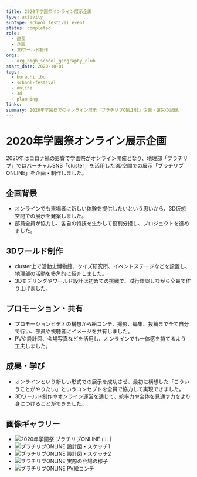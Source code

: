 ```yaml
---
title: 2020年学園祭オンライン展示企画
type: activity
subtype: school_festival_event
status: completed
role:
  - 部長
  - 企画
  - 3Dワールド制作
orgs:
  - org_high_school_geography_club
start_date: 2020-10-01
tags:
  - burachiribu
  - school-festival
  - online
  - 3d
  - planning
links: 
summary: 2020年学園祭でのオンライン展示「ブラチリブONLINE」企画・運営の記録。
---
```

# 2020年学園祭オンライン展示企画

2020年はコロナ禍の影響で学園祭がオンライン開催となり、地理部「ブラチリブ」ではバーチャルSNS「cluster」を活用した3D空間での展示「ブラチリブONLINE」を企画・制作しました。

## 企画背景

- オンラインでも来場者に新しい体験を提供したいという思いから、3D仮想空間での展示を発案しました。
- 部員全員が協力し、各自の特技を生かして役割分担し、プロジェクトを進めました。

## 3Dワールド制作

- cluster上で活動史博物館、クイズ研究所、イベントステージなどを設置し、地理部の活動を多角的に紹介しました。
- 3Dモデリングやワールド設計は初めての挑戦で、試行錯誤しながら全員で作り上げました。

## プロモーション・共有

- プロモーションビデオの構想から絵コンテ、撮影、編集、投稿まで全て自分で行い、部員や視聴者にイメージを共有しました。
- PVや設計図、会場写真などを活用し、オンラインでも一体感を持てるよう工夫しました。

## 成果・学び

- オンラインという新しい形式での展示を成功させ、最初に構想した「こういうことがやりたい」というコンセプトを全員で協力して実現できました。
- 3Dワールド制作やオンライン運営を通じて、統率力や全体を見通す力をより身につけることができました。

## 画像ギャラリー

- ![2020年学園祭 ブラチリブONLINE ロゴ](linked_assets/20_Activities/burachiribu_club_activity/assets/online_logo_2020.jpg)
- ![ブラチリブONLINE 設計図・スケッチ1](linked_assets/20_Activities/burachiribu_club_activity/assets/online_sketch_1.jpg)
- ![ブラチリブONLINE 設計図・スケッチ2](linked_assets/20_Activities/burachiribu_club_activity/assets/online_sketch_2.jpg)
- ![ブラチリブONLINE 実際の会場の様子](linked_assets/20_Activities/burachiribu_club_activity/assets/online_venue_2025.jpg)
- ![ブラチリブONLINE PV絵コンテ](linked_assets/20_Activities/burachiribu_club_activity/assets/online_pv_storyboard_2025.jpg) 
